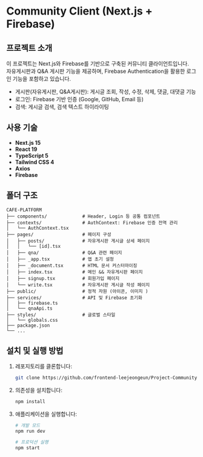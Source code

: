 # Community Client (Next.js + Firebase)

## 프로젝트 소개

이 프로젝트는 Next.js와 Firebase를 기반으로 구축된 커뮤니티 클라이언트입니다.  
자유게시판과 Q&A 게시판 기능을 제공하며, Firebase Authentication을 활용한 로그인 기능을 포함하고 있습니다.

-   게시판(자유게시판, Q&A게시판): 게시글 조회, 작성, 수정, 삭제, 댓글, 대댓글 기능
-   로그인: Firebase 기반 인증 (Google, GitHub, Email 등)
-   검색: 게시글 검색, 검색 텍스트 하이라이팅

## 사용 기술

-   **Next.js 15**
-   **React 19**
-   **TypeScript 5**
-   **Tailwind CSS 4**
-   **Axios**
-   **Firebase**

## 폴더 구조

```plaintext
CAFE-PLATFORM
├── components/             # Header, Login 등 공통 컴포넌트
├── contexts/               # AuthContext: Firebase 인증 전역 관리
│   └── AuthContext.tsx
├── pages/                  # 페이지 구성
│   ├── posts/              # 자유게시판 게시글 상세 페이지
│   │   └── [id].tsx
│   ├── qna/                # Q&A 관련 페이지
│   ├── _app.tsx            # 앱 초기 설정
│   ├── _document.tsx       # HTML 문서 커스터마이징
│   ├── index.tsx           # 메인 && 자유게시판 페이지
│   ├── signup.tsx          # 회원가입 페이지
│   └── write.tsx           # 자유게시판 게시글 작성 페이지
├── public/                 # 정적 자원 (아이콘, 이미지 )
├── services/               # API 및 Firebase 초기화
│   ├── firebase.ts
│   └── qnaApi.ts
├── styles/                 # 글로벌 스타일
│   └── globals.css
├── package.json
└── ...
```

## 설치 및 실행 방법

1. 레포지토리를 클론합니다:

    ```bash
    git clone https://github.com/frontend-leejeongeun/Project-Community-Next-Client.git
    ```

2. 의존성을 설치합니다:

    ```bash
    npm install
    ```

3. 애플리케이션을 실행합니다:

    ```bash
    # 개발 모드
    npm run dev

    # 프로덕션 실행
    npm start
    ```
